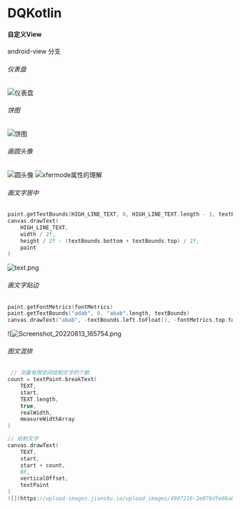 # DQKotlin

#### 自定义View 
android-view 分支
###### 仪表盘
![仪表盘](https://upload-images.jianshu.io/upload_images/4997216-16a358f813540fc9.png?imageMogr2/auto-orient/strip%7CimageView2/2/w/1240)
###### 饼图
![饼图](https://upload-images.jianshu.io/upload_images/4997216-d47ad63bf134b6bc.png?imageMogr2/auto-orient/strip%7CimageView2/2/w/1240)
###### 画圆头像
![圆头像](https://upload-images.jianshu.io/upload_images/4997216-dbb832d5c57217af.png?imageMogr2/auto-orient/strip%7CimageView2/2/w/1240)
![xfermode属性的理解](https://upload-images.jianshu.io/upload_images/4997216-9ecc10197bc32f65.png?imageMogr2/auto-orient/strip%7CimageView2/2/w/1240)
###### 画文字居中
```kotlin
paint.getTextBounds(HIGH_LINE_TEXT, 0, HIGH_LINE_TEXT.length - 1, textBounds)
canvas.drawText(
    HIGH_LINE_TEXT,
    width / 2f,
    height / 2f - (textBounds.bottom + textBounds.top) / 2f,
    paint
)
```
![text.png](https://upload-images.jianshu.io/upload_images/4997216-c1f7cf0b32f1148e.png?imageMogr2/auto-orient/strip%7CimageView2/2/w/1240)
###### 画文字贴边
```kotlin
paint.getFontMetrics(fontMetrics)
paint.getTextBounds("adab", 0, "abab".length, textBounds)
canvas.drawText("abab", -textBounds.left.toFloat(), -fontMetrics.top.toFloat(), paint)
```
![![Screenshot_20220813_165754.png](https://upload-images.jianshu.io/upload_images/4997216-0d66b403d4451529.png?imageMogr2/auto-orient/strip%7CimageView2/2/w/1240)
###### 图文混排
```kotlin
 // 测量有限空间绘制文字的个数
count = textPaint.breakText(
    TEXT,
    start,
    TEXT.length,
    true,
    realWidth,
    measureWidthArray
)

// 绘制文字
canvas.drawText(
    TEXT,
    start,
    start + count,
    0f,
    verticalOffset,
    textPaint
)
![](https://upload-images.jianshu.io/upload_images/4997216-2e076dfe86a88aa5.png?imageMogr2/auto-orient/strip%7CimageView2/2/w/1240)
```